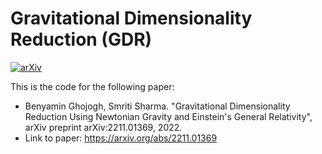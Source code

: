 # Gravitational Dimensionality Reduction (GDR)

[![arXiv](https://img.shields.io/badge/arXiv-2211.01369-f9f107.svg)](https://arxiv.org/abs/2211.01369)

This is the code for the following paper: 
- Benyamin Ghojogh, Smriti Sharma. "Gravitational Dimensionality Reduction Using Newtonian Gravity and Einstein's General Relativity", arXiv preprint arXiv:2211.01369, 2022.
- Link to paper: https://arxiv.org/abs/2211.01369 
